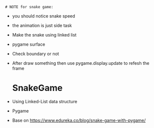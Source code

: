 

	# NOTE for snake game:

+ you should notice snake speed
+ the animation is just side task
+ Make the snake using linked list
+ pygame surface
+ Check boundary or not 
+ After draw something then use pygame.display.update to refesh the frame

	# SnakeGame
+ Using Linked-List data structure 
+ Pygame 
+ Base on https://www.edureka.co/blog/snake-game-with-pygame/ 

